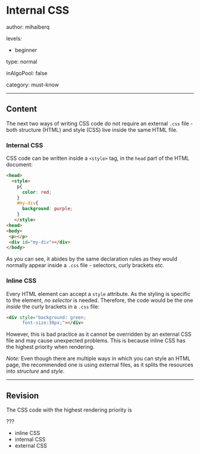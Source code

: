 # Internal CSS
author: mihaiberq

levels:

  - beginner

type: normal

inAlgoPool: false

category: must-know

---
## Content

The next two ways of writing CSS code do not require an external `.css` file - both structure (HTML) and style (CSS) live inside the same HTML file.

### Internal CSS

CSS code can be written inside a `<style>` tag, in the `head` part of the HTML document:
```html
<head>
  <style>
    p{
      color: red;
    }
    #my-div{
      background: purple;
    }
   </style>
<head>
<body>
 <p></p>
 <div id="my-div"></div>
</body>
```
As you can see, it abides by the same declaration rules as they would normally appear inside a `.css` file - selectors, curly brackets etc.

### Inline CSS

Every HTML element can accept a `style` attribute. As the styling is specific to the element, *no selector* is needed. Therefore, the code would be the one *inside* the curly brackets in a `.css` file:
```html
<div style="background: green;
      font-size:30px;"></div>
```
However, this is bad practice as it cannot be overridden by an external CSS file and may cause unexpected problems. This is because inline CSS has the highest priority when rendering.

*Note:* Even though there are multiple ways in which you can style an HTML page, the recommended one is using external files, as it splits the resources into *structure* and *style*.

---
## Revision

The CSS code with the highest rendering priority is

???

* inline CSS
* internal CSS
* external CSS

